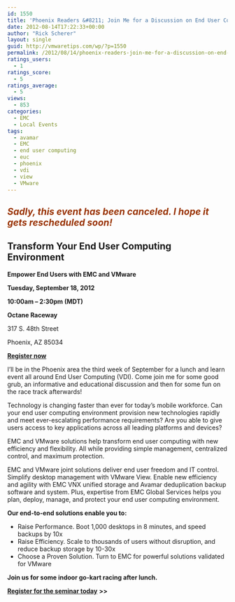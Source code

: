 ```yaml
---
id: 1550
title: 'Phoenix Readers &#8211; Join Me for a Discussion on End User Computing'
date: 2012-08-14T17:22:33+00:00
author: "Rick Scherer"
layout: single
guid: http://vmwaretips.com/wp/?p=1550
permalink: /2012/08/14/phoenix-readers-join-me-for-a-discussion-on-end-user-computing/
ratings_users:
  - 1
ratings_score:
  - 5
ratings_average:
  - 5
views:
  - 853
categories:
  - EMC
  - Local Events
tags:
  - avamar
  - EMC
  - end user computing
  - euc
  - phoenix
  - vdi
  - view
  - VMware
---
```

## <span style="color: #993300;">***Sadly, this event has been canceled. I hope it gets rescheduled soon!***</span>

## Transform Your End User Computing Environment

**Empower End Users with EMC and VMware**

**Tuesday, September 18, 2012**
  
 **10:00am &#8211; 2:30pm (MDT)**

**Octane Raceway**
  
317 S. 48th Street
  
Phoenix, AZ 85034

**<a href="https://emcinformation.com/84402/REG/.ashx?reg_src=SA" target="_blank">Register now</a>**

I&#8217;ll be in the Phoenix area the third week of September for a lunch and learn event all around End User Computing (VDI). Come join me for some good grub, an informative and educational discussion and then for some fun on the race track afterwards!

Technology is changing faster than ever for today’s mobile workforce. Can your end user computing environment provision new technologies rapidly and meet ever-escalating performance requirements? Are you able to give users access to key applications across all leading platforms and devices?

EMC and VMware solutions help transform end user computing with new efficiency and flexibility. All while providing simple management, centralized control, and maximum protection.

EMC and VMware joint solutions deliver end user freedom and IT control. Simplify desktop management with VMware View. Enable new efficiency and agility with EMC VNX unified storage and Avamar deduplication backup software and system. Plus, expertise from EMC Global Services helps you plan, deploy, manage, and protect your end user computing environment.

**Our end-to-end solutions enable you to:**

  * Raise Performance. Boot 1,000 desktops in 8 minutes, and speed backups by 10x
  * Raise Efficiency. Scale to thousands of users without disruption, and reduce backup storage by 10-30x
  * Choose a Proven Solution. Turn to EMC for powerful solutions validated for VMware

**Join us for some indoor go-kart racing after lunch.**

<a href="https://emcinformation.com/84402/REG/.ashx?reg_src=SA" target="_blank"><strong>Register for the seminar today</strong></a> **>>**